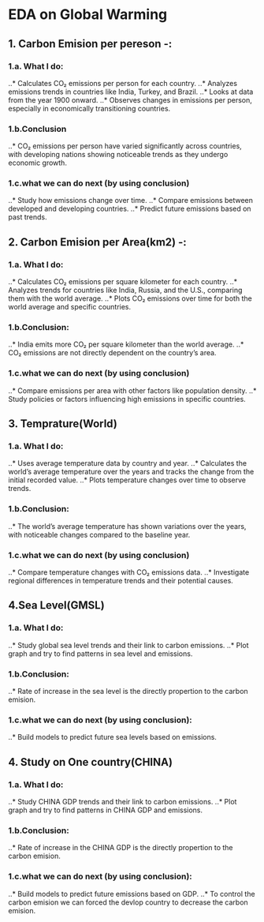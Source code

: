 # EDA on Global Warming

## 1. Carbon Emision per pereson -:
### 1.a. What I do:
..* Calculates CO₂ emissions per person for each country.
..* Analyzes emissions trends in countries like India, Turkey, and Brazil.
..* Looks at data from the year 1900 onward.
..* Observes changes in emissions per person, especially in economically transitioning countries.
### 1.b.Conclusion
..* CO₂ emissions per person have varied significantly across countries, with developing nations showing noticeable trends as they undergo economic growth.
### 1.c.what we can do next (by using conclusion)
..* Study how emissions change over time.
..* Compare emissions between developed and developing countries.
..* Predict future emissions based on past trends.

## 2. Carbon Emision per Area(km2) -:
### 1.a. What I do:
..* Calculates CO₂ emissions per square kilometer for each country.
..* Analyzes trends for countries like India, Russia, and the U.S., comparing them with the world average.
..* Plots CO₂ emissions over time for both the world average and specific countries.
### 1.b.Conclusion:
..* India emits more CO₂ per square kilometer than the world average.
..* CO₂ emissions are not directly dependent on the country’s area.
### 1.c.what we can do next (by using conclusion)
..* Compare emissions per area with other factors like population density.
..* Study policies or factors influencing high emissions in specific countries.

## 3. Temprature(World)
### 1.a. What I do:
..*  Uses average temperature data by country and year.
..* Calculates the world’s average temperature over the years and tracks the change from the initial recorded value.
..*  Plots temperature changes over time to observe trends.
### 1.b.Conclusion:
..* The world’s average temperature has shown variations over the years, with noticeable changes compared to the baseline year.
### 1.c.what we can do next (by using conclusion)
..* Compare temperature changes with CO₂ emissions data.
..* Investigate regional differences in temperature trends and their potential causes. ​

## 4.Sea Level(GMSL)
### 1.a. What I do:
..* Study global sea level trends and their link to carbon emissions.
..* Plot graph and try to find patterns in sea level and emissions.
### 1.b.Conclusion:
..* Rate of increase in the sea level is the directly propertion to the carbon emision.
### 1.c.what we can do next (by using conclusion):
..* Build models to predict future sea levels based on emissions.

## 4. Study on One country(CHINA)
### 1.a. What I do:
..* Study CHINA GDP trends and their link to carbon emissions.
..* Plot graph and try to find patterns in CHINA GDP and emissions.
### 1.b.Conclusion:
..* Rate of increase in the CHINA GDP is the directly propertion to the carbon emision.
### 1.c.what we can do next (by using conclusion):
..* Build models to predict future emissions based on GDP.
..* To control the carbon emision we can forced the devlop country to decrease the carbon emision.













